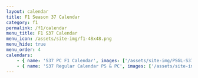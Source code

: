 ```yaml
---
layout: calendar
title: F1 Season 37 Calendar
category: f1
permalink: /f1/calendar
menu_title: F1 S37 Calendar
menu_icon: /assets/site-img/f1-48x48.png
menu_hide: true
menu_order: 4
calendars:
    - { name: 'S37 PC F1 Calendar', images: ['/assets/site-img/PSGL-S37-Calendar-PC-F1.png'], width: 1920, height: 1080 }
    - { name: 'S37 Regular Calendar PS & PC', images: ['/assets/site-img/PSGL-S37-Calendar-Regular.png'], width: 2160, height: 1132 }
---
```

